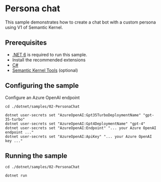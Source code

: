 # Persona chat

This sample demonstrates how to create a chat bot with a custom persona using V1 of Semantic Kernel.

## Prerequisites

- [.NET 6](https://dotnet.microsoft.com/download/dotnet/6.0) is required to run this sample.
- Install the recommended extensions
- [C#](https://marketplace.visualstudio.com/items?itemName=ms-dotnettools.csharp)
- [Semantic Kernel Tools](https://marketplace.visualstudio.com/items?itemName=ms-semantic-kernel.semantic-kernel) (optional)

## Configuring the sample

Configure an Azure OpenAI endpoint

```
cd ./dotnet/samples/02-PersonaChat

dotnet user-secrets set "AzureOpenAI:Gpt35TurboDeploymentName" "gpt-35-turbo"
dotnet user-secrets set "AzureOpenAI:Gpt4DeploymentName" "gpt-4"
dotnet user-secrets set "AzureOpenAI:Endpoint" "... your Azure OpenAI endpoint ..."
dotnet user-secrets set "AzureOpenAI:ApiKey" "... your Azure OpenAI key ..."
```

## Running the sample

```
cd ./dotnet/samples/02-PersonaChat

dotnet run
```